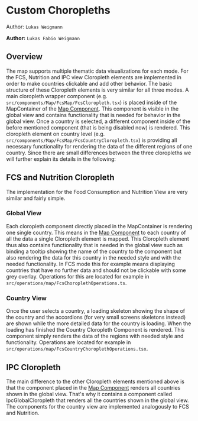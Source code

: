 # Custom Choropleths
Author: ```Lukas Weigmann```

**Author:** `Lukas Fabio Weigmann`

## Overview
The map supports multiple thematic data visualizations for each mode. For the FCS, Nutrition and IPC view Cloropleth elements
are implemented in order to make countries clickable and add other behavior. The basic structure of these Cloropleth elements
is very similar for all three modes. A main cloropleth wrapper component (e.g. ```src/components/Map/FcsMap/FcsCloropleth.tsx```) is placed inside of the MapContainer of the
[Map Component](map_component). This component is visible in the global view and contains functionality that is needed for
behavior in the global view. Once a country is selected, a different component inside of the before mentioned component (that is being disabled now) is rendered.
This cloropleth element on country level (e.g. ```src/components/Map/FcsMap/FcsCountryCloropleth.tsx```) is providing all necessary functionality for rendering the data of the different
regions of one country. Since there are small differences between the three cloropleths we will further explain its details in the
following:

## FCS and Nutrition Cloropleth
The implementation for the Food Consumption and Nutrition View are very similar and fairly simple.
### Global View
Each cloropleth component directly placed in the MapContainer is rendering one single country. This means in the [Map Component](map_component)
to each country of all the data a single Cloropleth element is mapped. This Cloropleth element thus also contains functionality
that is needed in the global view such as binding a tooltip showing the name of the country to the component but also rendering the
data for this country in the needed style and with the needed functionality. In FCS mode this for example means displaying countries that have no further data and should not be clickable
with some grey overlay. Operations for this are located for example in ```src/operations/map/FcsChoroplethOperations.ts```.

### Country View
Once the user selects a country, a loading skeleton showing the shape of the country and the accordions (for very small screens skeletons instead) are shown while
the more detailed data for the country is loading. When the loading has finished the Country Cloropleth Component is rendered.
This component simply renders the data of the regions with needed style and functionality. Operations are located for example in
```src/operations/map/FcsCountryChoroplethOperations.tsx```.

## IPC Cloropleth
The main difference to the other Cloropleth elements mentioned above is that the component placed in the [Map Component](map_component)
renders all countries shown in the global view. That's why it contains a component called IpcGlobalCloropleth that renders
all the countries shown in the global view. The components for the country view are implemented analogously to FCS and Nutrition.
